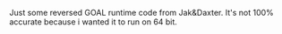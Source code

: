 Just some reversed GOAL runtime code from Jak&Daxter.
It's not 100% accurate because i wanted it to run on 64 bit.
